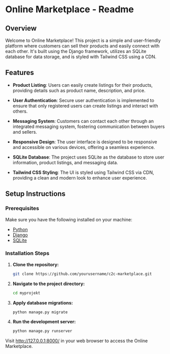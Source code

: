 # Online Marketplace - Readme

## Overview

Welcome to Online Marketplace! This project is a simple and user-friendly platform where customers can sell their products and easily connect with each other. 
It's built using the Django framework, utilizes an SQLite database for data storage, and is styled with Tailwind CSS using a CDN.

## Features

- **Product Listing**: Users can easily create listings for their products, providing details such as product name, description, and price.
  
- **User Authentication**: Secure user authentication is implemented to ensure that only registered users can create listings and interact with others.

- **Messaging System**: Customers can contact each other through an integrated messaging system, fostering communication between buyers and sellers.

- **Responsive Design**: The user interface is designed to be responsive and accessible on various devices, offering a seamless experience.

- **SQLite Database**: The project uses SQLite as the database to store user information, product listings, and messaging data.

- **Tailwind CSS Styling**: The UI is styled using Tailwind CSS via CDN, providing a clean and modern look to enhance user experience.

## Setup Instructions

### Prerequisites

Make sure you have the following installed on your machine:

- [Python](https://www.python.org/)
- [Django](https://www.djangoproject.com/)
- [SQLite](https://www.sqlite.org/)

### Installation Steps

1. **Clone the repository:**

   ```bash
   git clone https://github.com/yourusername/c2c-marketplace.git

2. **Navigate to the project directory:**

   ```bash
   cd myprojekt

3. **Apply database migrations:**

   ```bash
   python manage.py migrate

4. **Run the development server:**

   ```bash
   python manage.py runserver

Visit http://127.0.0.1:8000/ in your web browser to access the Online Marketplace.


